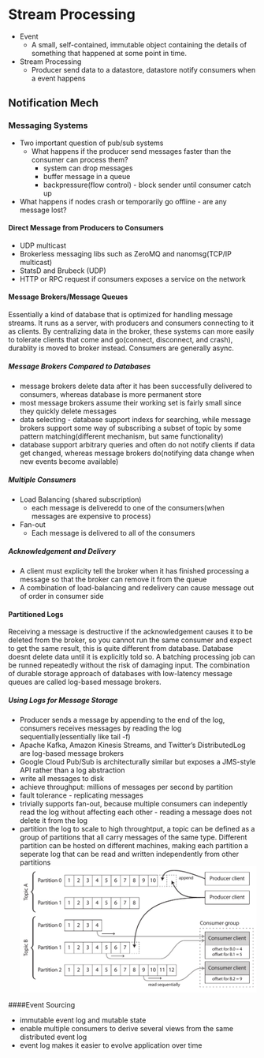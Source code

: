 # Stream Processing
- Event
    - A small, self-contained, immutable object containing the details of something that happened at some point in time.
- Stream Processing  
    - Producer send data to a datastore, datastore notify consumers when a event happens

## Notification Mech

### Messaging Systems
- Two important question of pub/sub systems
  - What happens if the producer send messages faster than the consumer can process them?
    - system can drop messages
    - buffer message in a queue
    - backpressure(flow control) - block sender until consumer catch up
- What happens if nodes crash or temporarily go offline - are any message lost?

#### Direct Message from Producers to Consumers
- UDP multicast 
- Brokerless messaging libs such as ZeroMQ and nanomsg(TCP/IP multicast)
- StatsD and Brubeck (UDP)
- HTTP or RPC request if consumers exposes a service on the network

#### Message Brokers/Message Queues
Essentially a kind of database that is optimized for handling message streams. It runs as a server, with producers and consumers connecting to it as clients. By centralizing data in the broker, these systems can more easily to tolerate clients that come and go(connect, disconnect, and crash), durablity is moved to broker instead. Consumers are generally async.

##### Message Brokers Compared to Databases
- message brokers delete data after it has been successfully delivered to consumers, whereas database is more permanent store
- most message brokers assume their working set is fairly small since they quickly delete messages
- data selecting - database support indexs for searching, while message brokers support some way of subscribing a subset of topic by some pattern matching(different mechanism, but same functionality)
- database support arbitrary queries and often do not notify clients if data get changed, whereas message brokers do(notifying data change when new events become available)

##### Multiple Consumers
- Load Balancing (shared subscription)
  - each message is deliveredd to one of the consumers(when messages are expensive to process)
- Fan-out
  - Each message is delivered to all of the consumers
  
##### Acknowledgement and Delivery
- A client must explicity tell the broker when it has finished processing a message so that the broker can remove it from the queue
- A combination of load-balancing and redelivery can cause message out of order in consumer side

#### Partitioned Logs
Receiving a message is destructive if the acknowledgement causes it to be deleted from the broker, so you cannot run the same consumer and expect to get the same result, this is quite different from database. Database doesnt delete data until it is explicitly told so. A batching processing job can be runned repeatedly without the risk of damaging input.
The combination of durable storage approach of databases with low-latency message queues are called log-based message brokers.

##### Using Logs for Message Storage
- Producer sends a message by appending to the end of the log, consumers receives messages by reading the log sequentially(essentially like tail -f)
- Apache Kafka, Amazon Kinesis Streams, and Twitter’s DistributedLog are log-based message brokers
- Google Cloud Pub/Sub is architecturally similar but exposes a JMS-style API rather than a log abstraction
- write all messages to disk
- achieve throughput: millions of messages per second by partition
- fault tolerance - replicating messages
- trivially supports fan-out, because multiple consumers can indepently read the log without affecting each other - reading a message does not delete it from the log
- partition the log to scale to high throughtput, a topic can be defined as a group of partitions that all carry messages of the same type. Different partition can be hosted on different machines, making each partition a seperate log that can be read and written independently from other partitions
![alt text](https://github.com/fay19/Design-Data-Intensive-Applicaition/blob/master/partition_logs.png)

####Event Sourcing
- immutable event log and mutable state
- enable multiple consumers to derive several views from the same distributed event log
- event log makes it easier to evolve application over time




